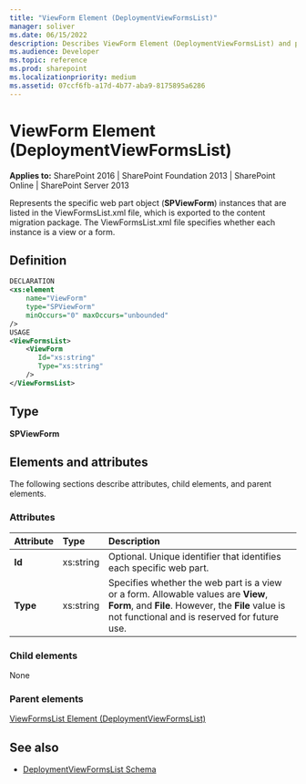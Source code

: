 ```yaml
---
title: "ViewForm Element (DeploymentViewFormsList)"
manager: soliver
ms.date: 06/15/2022
description: Describes ViewForm Element (DeploymentViewFormsList) and provides information about elements and attributes.
ms.audience: Developer
ms.topic: reference
ms.prod: sharepoint
ms.localizationpriority: medium
ms.assetid: 07ccf6fb-a17d-4b77-aba9-8175895a6286
---
```


# ViewForm Element (DeploymentViewFormsList)

**Applies to:** SharePoint 2016 | SharePoint Foundation 2013 | SharePoint Online | SharePoint Server 2013
  
Represents the specific web part object (**SPViewForm**) instances that are listed in the ViewFormsList.xml file, which is exported to the content migration package. The ViewFormsList.xml file specifies whether each instance is a view or a form.

## Definition

```XML
DECLARATION
<xs:element
    name="ViewForm"
    type="SPViewForm"
    minOccurs="0" maxOccurs="unbounded"
/>
USAGE
<ViewFormsList>
    <ViewForm
       Id="xs:string"
       Type="xs:string"
    />
</ViewFormsList>

```

## Type

**SPViewForm**
  
## Elements and attributes

The following sections describe attributes, child elements, and parent elements.

### Attributes

|**Attribute**|**Type**|**Description**|
|:-----|:-----|:-----|
|**Id** <br/> |xs:string  <br/> |Optional. Unique identifier that identifies each specific web part.  <br/> |
|**Type** <br/> |xs:string  <br/> |Specifies whether the web part is a view or a form. Allowable values are **View**, **Form**, and **File**. However, the **File** value is not functional and is reserved for future use.  <br/> |
   
### Child elements

None
   
### Parent elements

[ViewFormsList Element (DeploymentViewFormsList)](viewformslist-element-deploymentviewformslist.md)
   
## See also

- [DeploymentViewFormsList Schema](deploymentviewformslist-schema.md)

